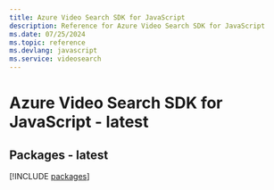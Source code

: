 ```yaml
---
title: Azure Video Search SDK for JavaScript
description: Reference for Azure Video Search SDK for JavaScript
ms.date: 07/25/2024
ms.topic: reference
ms.devlang: javascript
ms.service: videosearch
---
```

# Azure Video Search SDK for JavaScript - latest
## Packages - latest
[!INCLUDE [packages](video-search-index.md)]